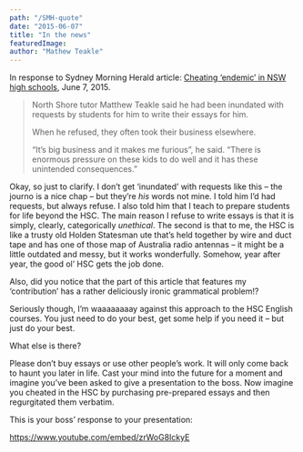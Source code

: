 ```yaml
---
path: "/SMH-quote"
date: "2015-06-07"
title: "In the news"
featuredImage:
author: "Mathew Teakle"
---
```


In response to Sydney Morning Herald article: [Cheating ‘endemic’ in NSW high schools](https://web.archive.org/web/20190309162849/http://www.smh.com.au/national/education/cheating-endemic-in-nsw-high-schools-20150607-ggw8h9), June 7, 2015.

> North Shore tutor Matthew Teakle said he had been inundated with requests by students for him to write their essays for him.
>
> When he refused, they often took their business elsewhere.
>
> “It’s big business and it makes me furious”, he said. “There is enormous pressure on these kids to do well and it has these unintended consequences.”

Okay, so just to clarify. I don’t get ‘inundated’ with requests like this – the journo is a nice chap – but they’re *his* words not mine. I told him I’d had requests, but always refuse. I also told him that I teach to prepare students for life beyond the HSC. The main reason I refuse to write essays is that it is simply, clearly, categorically *unethical*. The second is that to me, the HSC is like a trusty old Holden Statesman ute that’s held together by wire and duct tape and has one of those map of Australia radio antennas – it might be a little outdated and messy, but it works wonderfully. Somehow, year after year, the good ol’ HSC gets the job done.

Also, did you notice that the part of this article that features my ‘contribution’ has a rather deliciously ironic grammatical problem!?

Seriously though, I’m waaaaaaaay against this approach to the HSC English courses. You just need to do your best, get some help if you need it – but just do your best.

What else is there?

Please don’t buy essays or use other people’s work. It will only come back to haunt you later in life. Cast your mind into the future for a moment and imagine you’ve been asked to give a presentation to the boss. Now imagine you cheated in the HSC by purchasing pre-prepared essays and then regurgitated them verbatim.

This is your boss’ response to your presentation:

<https://www.youtube.com/embed/zrWoG8IckyE>